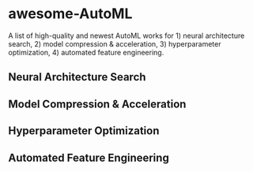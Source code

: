 # awesome-AutoML
A list of high-quality and newest AutoML works for 1) neural architecture search, 2) model compression & acceleration, 3) hyperparameter optimization, 4) automated feature engineering.  
## Neural Architecture Search

## Model Compression & Acceleration

## Hyperparameter Optimization

## Automated Feature Engineering

